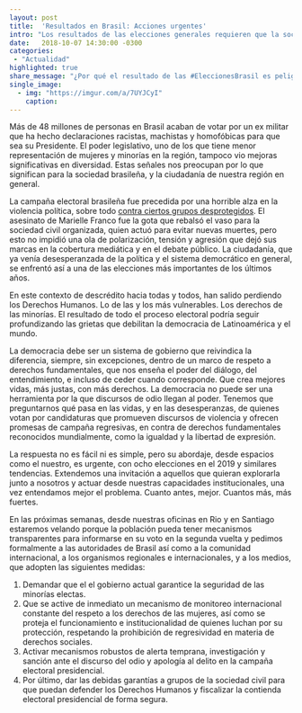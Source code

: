 ```yaml
---
layout: post
title:  'Resultados en Brasil: Acciones urgentes'
intro: "Los resultados de las elecciones generales requieren que la sociedad civil actúe en conjunto."
date:   2018-10-07 14:30:00 -0300
categories:
 - "Actualidad"
highlighted: true
share_message: "¿Por qué el resultado de las #EleccionesBrasil es peligroso para la democracia? Aquí te lo cuenta @ciudadanoi"
single_image:
  - img: "https://imgur.com/a/7UYJCyI"
    caption:
---
```

Más de 48 millones de personas en Brasil acaban de votar por un ex militar que ha hecho declaraciones racistas, machistas y homofóbicas para que sea su Presidente. El poder legislativo, uno de los que tiene menor representación de mujeres y minorías en la región, tampoco vio mejoras significativas en diversidad. Estas señales nos preocupan por lo que significan para la sociedad brasileña, y la ciudadanía de nuestra región en general. 

La campaña electoral brasileña fue precedida por una horrible alza en la violencia política, sobre todo [contra ciertos grupos desprotegidos](https://www.oas.org/es/cidh/prensa/comunicados/2018/209.asp). El asesinato de Marielle Franco fue la gota que rebalsó el vaso para la sociedad civil organizada, quien actuó para evitar nuevas muertes, pero esto no impidió una ola de polarización, tensión y agresión que dejó sus marcas en la cobertura mediática y en el debate público. La ciudadanía, que ya venía desesperanzada de la política y el sistema democrático en general, se enfrentó así a una de las elecciones más importantes de los últimos años. 

En este contexto de descrédito hacia todas y todos, han salido perdiendo los Derechos Humanos. Lo de las y los más vulnerables. Los derechos de las minorías. El resultado de todo el proceso electoral podría seguir profundizando las grietas que debilitan la democracia de Latinoamérica y el mundo.

La democracia debe ser un sistema de gobierno que reivindica la diferencia, siempre, sin excepciones, dentro de un marco de respeto a derechos fundamentales, que nos enseña el poder del diálogo, del entendimiento, e incluso de ceder cuando corresponde. Que crea mejores vidas, más justas, con más derechos. La democracia no puede ser una herramienta por la que discursos de odio llegan al poder. Tenemos que preguntarnos qué pasa en las vidas, y en las desesperanzas, de quienes votan por candidaturas que promueven discursos de violencia y ofrecen promesas de campaña regresivas, en contra de derechos fundamentales reconocidos mundialmente, como la igualdad y la libertad de expresión.

La respuesta no es fácil ni es simple, pero su abordaje, desde espacios como el nuestro, es urgente, con ocho elecciones en el 2019 y similares tendencias.  Extendemos una invitación a aquellos que quieran explorarla junto a nosotros y actuar desde nuestras capacidades institucionales, una vez entendamos mejor el problema. Cuanto antes, mejor. Cuantos más, más fuertes. 

En las próximas semanas, desde nuestras oficinas en Rio y en Santiago estaremos velando porque la población pueda tener mecanismos transparentes para informarse en su voto en la segunda vuelta  y pedimos formalmente a las autoridades de Brasil así como a la comunidad internacional, a los organismos regionales e internacionales, y a los medios, que adopten las siguientes medidas:

1. Demandar que el el gobierno actual garantice la seguridad de las minorías electas. 
2. Que se active de inmediato un mecanismo de   monitoreo internacional constante del respeto a los derechos de las mujeres, así como se proteja  el funcionamiento e institucionalidad de quienes luchan por su protección, respetando la prohibición de regresividad en materia de derechos sociales.  
3. Activar mecanismos robustos de alerta temprana, investigación y  sanción ante el discurso del odio y apología al delito en la campaña electoral presidencial.
4. Por último, dar las debidas garantías a grupos de la sociedad civil para que puedan defender los  Derechos Humanos y fiscalizar la contienda electoral presidencial de forma segura. 
